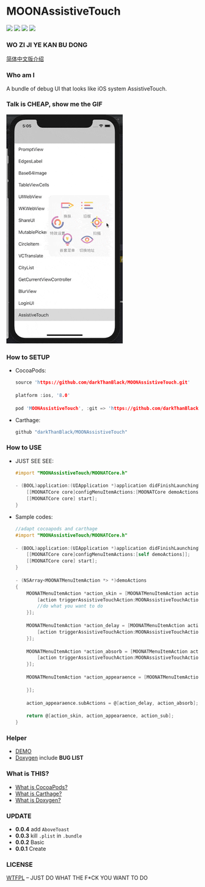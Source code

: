 # MOONAssistiveTouch

![](<https://img.shields.io/badge/license-WTFPL-lightgrey.svg>)  ![](<https://img.shields.io/badge/platform-iOS-lightgrey.svg>)  ![](<https://img.shields.io/badge/CocoaPods-v0.0.4-blue.svg>)  ![](<https://img.shields.io/badge/Carthage-compatible-brightgreen.svg>)

### WO ZI JI YE KAN BU DONG

[简体中文版介绍](./README_CN.md)

### Who am I

A bundle of debug UI that looks like iOS system AssistiveTouch.

### Talk is CHEAP, show me the GIF

![](./DEMO/DEMO.gif)

### How to SETUP

* CocoaPods:

  ```c
  source 'https://github.com/darkThanBlack/MOONAssistiveTouch.git'
  
  platform :ios, '8.0'
  
  pod 'MOONAssistiveTouch', :git => 'https://github.com/darkThanBlack/MOONAssistiveTouch.git', :tag => '0.0.4'
  ```

* Carthage:

  ```c
  github "darkThanBlack/MOONAssistiveTouch"
  ```

### How to USE

* JUST SEE SEE:

  ```objective-c
  #import "MOONAssistiveTouch/MOONATCore.h"
  
  - (BOOL)application:(UIApplication *)application didFinishLaunchingWithOptions:(NSDictionary *)launchOptions {
      [[MOONATCore core]configMenuItemActions:[MOONATCore demoActions]];
      [[MOONATCore core] start];
  }
  ```

* Sample codes:

  ```objective-c
  //adapt cocoapods and carthage
  #import "MOONAssistiveTouch/MOONATCore.h"
  
  - (BOOL)application:(UIApplication *)application didFinishLaunchingWithOptions:(NSDictionary *)launchOptions {
      [[MOONATCore core]configMenuItemActions:[self demoActions]];
      [[MOONATCore core] start];
  }
  
  - (NSArray<MOONATMenuItemAction *> *)demoActions
  {
      MOONATMenuItemAction *action_skin = [MOONATMenuItemAction actionWithTitle:@"换肤" itemBlock:^(MOONATMenuItemAction * _Nonnull action) {
          [action triggerAssistiveTouchAction:MOONAssistiveTouchActionModeChangeSkin params:nil];
          //do what you want to do
      }];
  
      MOONATMenuItemAction *action_delay = [MOONATMenuItemAction actionWithTitle:@"延时变淡" itemBlock:^(MOONATMenuItemAction * _Nonnull action) {
          [action triggerAssistiveTouchAction:MOONAssistiveTouchActionModeChangeDelayFade params:nil];
      }];
      
      MOONATMenuItemAction *action_absorb = [MOONATMenuItemAction actionWithTitle:@"吸附模式" itemBlock:^(MOONATMenuItemAction * _Nonnull action) {
          [action triggerAssistiveTouchAction:MOONAssistiveTouchActionModeChangeAbsorb params:nil];
      }];
      
      MOONATMenuItemAction *action_appearaence = [MOONATMenuItemAction actionWithTitle:@"特效设置" itemBlock:^(MOONATMenuItemAction * _Nonnull action) {
          
      }];
      
      action_appearaence.subActions = @[action_delay, action_absorb];
  	
      return @[action_skin, action_appearaence, action_sub];
  }
  ```

### Helper

* [DEMO](./MOONAssistiveTouch.xcodeproj)
* [Doxygen](./Doc/html/index.html) include **BUG LIST**

### What is THIS?

* [What is CocoaPods?](<https://github.com/CocoaPods/CocoaPods>)
* [What is Carthage?](<https://github.com/Carthage/Carthage>)
* [What is Doxygen?](<http://www.doxygen.nl/>)

### UPDATE

* **0.0.4**  add ``AboveToast``
* **0.0.3**  kill ``.plist`` in ``.bundle``
* **0.0.2**  Basic
* **0.0.1**  Create

### LICENSE

[WTFPL](<http://www.wtfpl.net/about/>) – JUST DO WHAT THE F*CK YOU WANT TO DO